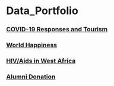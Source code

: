 # Data_Portfolio


### [COVID-19 Responses and Tourism](https://github.com/Alopes-data/COVID19_Responses_Tourism)
 
### [World Happiness](https://github.com/Alopes-data/Happiness_Report) 

### [HIV/Aids in West Africa](https://github.com/Alopes-data/SQL_Public_Health_data)

### [Alumni Donation](https://github.com/Alopes-data/Alumni_Donation)
